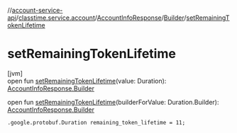 //[account-service-api](../../../../index.md)/[classtime.service.account](../../index.md)/[AccountInfoResponse](../index.md)/[Builder](index.md)/[setRemainingTokenLifetime](set-remaining-token-lifetime.md)

# setRemainingTokenLifetime

[jvm]\
open fun [setRemainingTokenLifetime](set-remaining-token-lifetime.md)(value: Duration): [AccountInfoResponse.Builder](index.md)

open fun [setRemainingTokenLifetime](set-remaining-token-lifetime.md)(builderForValue: Duration.Builder): [AccountInfoResponse.Builder](index.md)

`.google.protobuf.Duration remaining_token_lifetime = 11;`
